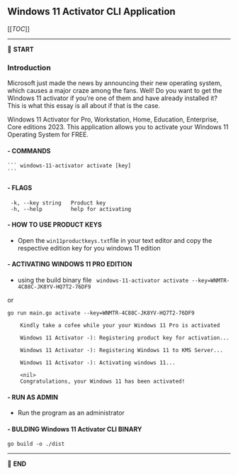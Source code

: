 ## Windows 11 Activator CLI Application

[[_TOC_]]

---

:scroll: **START**


### Introduction

Microsoft just made the news by announcing their new operating system, which causes a major craze among the fans. Well! Do you want to get the Windows 11 activator if you’re one of them and have already installed it? This is what this essay is all about if that is the case.

Windows 11 Activator for Pro, Workstation, Home, Education, Enterprise, Core editions 2023. This application allows you to activate your Windows 11 Operating System for FREE.


#### - COMMANDS

    ``` windows-11-activator activate [key]
    ```

#### - FLAGS
 ```
  -k, --key string   Product key
  -h, --help         help for activating
 ```

 #### - HOW TO USE PRODUCT KEYS
 - Open the ```win11productkeys.txt```file in your text editor and copy the respective edition key for you windows 11 edition

#### - ACTIVATING WINDOWS 11 PRO EDITION
 - using the build binary file
``` windows-11-activator activate --key=WNMTR-4C88C-JK8YV-HQ7T2-76DF9```

or

```go run main.go activate --key=WNMTR-4C88C-JK8YV-HQ7T2-76DF9```

```
    Kindly take a cofee while your your Windows 11 Pro is activated

    Windows 11 Activator -): Registering product key for activation...

    Windows 11 Activator -): Registering Windows 11 to KMS Server...

    Windows 11 Activator -): Activating windows 11...

    <nil>
    Congratulations, your Windows 11 has been activated!

```

#### - RUN AS ADMIN

 - Run the program as an administrator


#### - BULDING Windows 11 Activator CLI BINARY

```go build -o ./dist```

---
:scroll: **END**
